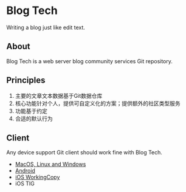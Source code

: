 # Blog Tech
Writing a blog just like edit text.

## About
Blog Tech is a web server blog community services Git repository.

## Principles
1. 主要的文章文本数据基于Git数据仓库
2. 核心功能针对个人，提供可自定义化的方案；提供额外的社区类型服务
3. 功能基于约定
4. 合适的默认行为

## Client
Any device support Git client should work fine with Blog Tech.
- [MacOS, Linux and Windows](https://git-scm.com/downloads)
- [Android](https://termux.com/)
- [iOS WorkingCopy](https://workingcopyapp.com/)
- iOS TIG